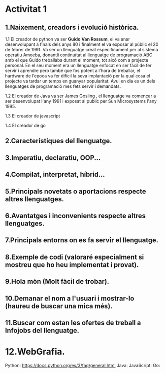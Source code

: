# Activitat 1


## 1.Naixement, creadors i evolució històrica.

1.1 El creador de python va ser **Guido Van Rossum**, el va anar desenvolupant a finals dels anys 80 i finalment el va exposar al públic el 20 de febrer de 1991. Va ser un llenguatge creat especificament per al sistema operatiu Amoeba, donantli continuïtat al llenguatge de programació ABC amb el que Guido treballaba durant el moment, tot aixó com a projecte personal. En el seu moment era un llenguatge enfocat en ser fácil de fer servir i aprendre pero també que fos potent a l'hora de treballar, el hardware de l'epoca va fer difícil la seva implantació per la qual cosa el projecte va tardar un temps en guanyar popularitat. Avui en dia es un dels llenguatges de programació mes fets servir i demandats.

1.2 El creador de Java va ser James Gosling , el llenguatge va començar a ser desenvolupat l'any 1991 i exposat al public per Sun Microsystems l'any 1995.

1.3 El creador de javascript

1.4 El creador de go 

## 2.Característiques del llenguatge.

## 3.Imperatiu, declaratiu, OOP...

## 4.Compilat, interpretat, híbrid...

## 5.Principals novetats o aportacions respecte altres llenguatges.

## 6.Avantatges i inconvenients respecte altres llenguatges.

## 7.Principals entorns on es fa servir el llenguatge.

## 8.Exemple de codi (valoraré especialment si mostreu que ho heu implementat i provat).

## 9.Hola mòn (Molt fàcil de trobar).

## 10.Demanar el nom a l'usuari i mostrar-lo (haureu de buscar una mica més).

## 11.Buscar com estan les ofertes de treball a Infojobs del llenguatge.

# 12.WebGrafia.
Python: https://docs.python.org/es/3/faq/general.html 
Java:
JavaScript:
Go:
